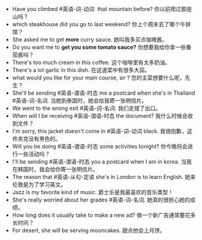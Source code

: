 - Have you climbed #英语-词-动词  that mountain before? 你以前爬过那座山吗？
- which steakhouse did you go to last weekend? 你上个周末去了哪个牛排馆？
- She asked me to get **more** curry sauce. 她叫我多买点咖喱酱。
- Do you want me to **get you some tomato sauce?** 你想要我给你拿一些番茄酱吗？
- There's too much cream in this coffee. 这个咖啡里有太多奶油。
- There's a lot garlic in this dish. 在这道菜中有很多大蒜。
- what would you like for your main course, sir ? 您的主菜想要什么呢，先生？
- She'll be sending #英语-谓语-时态 me a postcard when she's in Thailand #英语-词-名词. 当她到泰国时，她会给我寄一张明信片。
- We went to the wrong exit #英语-词-名词. 我们走错了出口。
- When will I be receiving #英语-谓语-时态 the document? 我什么时候会收到文件？
- I'm sorry, this jacket doesn't come in #英语-词-动词 black.   我很抱歉，这件夹克没有黑色的。
- Will you be doing #英语-谓语-时态 some activities tonight? 你今晚将会进行一些活动吗？
- I'll be sending #英语-谓语-时态 you a postcard when I am in korea. 当我在韩国时，我会给你寄一张明信片。
- The reason that #英语-从句-定语 she's in London is to learn English. 她来伦敦是为了学习英文。
- Jazz is my favorite kind of music. 爵士乐是我最喜欢的音乐类型！
- She's really worried about her grades #英语-词-名词. 她真的很担心她的成绩。
- How long does it usually take to make a new ad? 做一个新广告通常要花多长时间？
- For desert, she will be serving mooncakes. 甜点他会上月饼。
